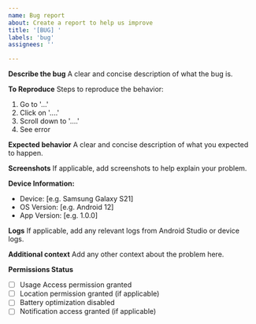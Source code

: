 ```yaml
---
name: Bug report
about: Create a report to help us improve
title: '[BUG] '
labels: 'bug'
assignees: ''

---
```


**Describe the bug**
A clear and concise description of what the bug is.

**To Reproduce**
Steps to reproduce the behavior:
1. Go to '...'
2. Click on '....'
3. Scroll down to '....'
4. See error

**Expected behavior**
A clear and concise description of what you expected to happen.

**Screenshots**
If applicable, add screenshots to help explain your problem.

**Device Information:**
 - Device: [e.g. Samsung Galaxy S21]
 - OS Version: [e.g. Android 12]
 - App Version: [e.g. 1.0.0]

**Logs**
If applicable, add any relevant logs from Android Studio or device logs.

**Additional context**
Add any other context about the problem here.

**Permissions Status**
- [ ] Usage Access permission granted
- [ ] Location permission granted (if applicable)
- [ ] Battery optimization disabled
- [ ] Notification access granted (if applicable)
